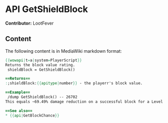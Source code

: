 # API GetShieldBlock

**Contributor:** LootFever

## Content

The following content is in MediaWiki markdown format:

```mediawiki
{{wowapi|t=a|system=PlayerScript}}
Returns the block value rating.
 shieldBlock = GetShieldBlock()

==Returns==
:;shieldBlock:{{apitype|number}} - the playerr's block value.

==Example==
 /dump GetShieldBlock() -- 26702
This equals ~69.49% damage reduction on a successful block for a Level 70 character at the end of Dragonflight.

==See also==
* {{api|GetBlockChance}}
```